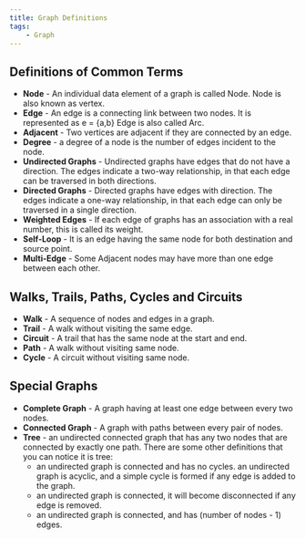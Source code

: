 ```yaml
---
title: Graph Definitions
tags:
    - Graph
---
```


## Definitions of Common Terms

- **Node** - An individual data element of a graph is called Node. Node is also known as vertex.
- **Edge** - An edge is a connecting link between two nodes. It is represented as e = {a,b} Edge is also called Arc.
- **Adjacent** - Two vertices are adjacent if they are connected by an edge.
- **Degree** - a degree of a node is the number of edges incident to the node.
- **Undirected Graphs** - Undirected graphs have edges that do not have a direction. The edges indicate a two-way relationship, in that each edge can be traversed in both directions.
- **Directed Graphs** - Directed graphs have edges with direction. The edges indicate a one-way relationship, in that each edge can only be traversed in a single direction.
- **Weighted Edges** - If each edge of graphs has an association with a real number, this is called its weight.
- **Self-Loop** - It is an edge having the same node for both destination and source point.
- **Multi-Edge** - Some Adjacent nodes may have more than one edge between each other.

## Walks, Trails, Paths, Cycles and Circuits

- **Walk** - A sequence of nodes and edges in a graph.
- **Trail** - A walk without visiting the same edge.
- **Circuit** - A trail that has the same node at the start and end.
- **Path** - A walk without visiting same node.
- **Cycle** - A circuit without visiting same node. 

## Special Graphs

- **Complete Graph** - A graph having at least one edge between every two nodes.
- **Connected Graph** - A graph with paths between every pair of nodes.
- **Tree** - an undirected connected graph that has any two nodes that are connected by exactly one path. There are some other definitions that you can notice it is tree:
    - an undirected graph is connected and has no cycles. an undirected graph is acyclic, and a simple cycle is formed if any edge is added to the graph.
    - an undirected graph is connected, it will become disconnected if any edge is removed.
    - an undirected graph is connected, and has  (number of nodes - 1) edges.
